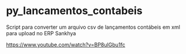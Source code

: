 # py_lancamentos_contabeis
Script para converter um arquivo csv de lançamentos contábeis em xml para upload no ERP Sankhya

https://www.youtube.com/watch?v=BP8ulGbu1fc